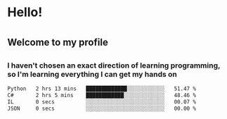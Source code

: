 
<h1>Hello!<h1>
<h2>Welcome to my profile<h2>
<h3>I haven't chosen an exact direction of learning programming, so I'm learning everything I can get my hands on</h3>

<!--START_SECTION:waka-->

```txt
Python   2 hrs 13 mins   █████████████░░░░░░░░░░░░   51.47 %
C#       2 hrs 5 mins    ████████████░░░░░░░░░░░░░   48.46 %
IL       0 secs          ░░░░░░░░░░░░░░░░░░░░░░░░░   00.07 %
JSON     0 secs          ░░░░░░░░░░░░░░░░░░░░░░░░░   00.00 %
```

<!--END_SECTION:waka-->
